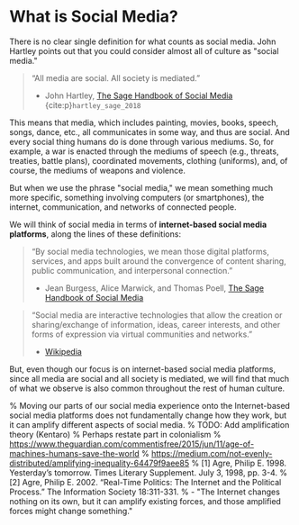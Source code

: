 # What is Social Media?
There is no clear single definition for what counts as social media. John Hartley points out that you could consider almost all of culture as "social media."
> “All media are social. All society is mediated.”
>
> - John Hartley, [The Sage Handbook of Social Media](http://sk.sagepub.com/reference/the-sage-handbook-of-social-media/i296.xml) {cite:p}`hartley_sage_2018`

This means that media, which includes painting, movies, books, speech, songs, dance, etc., all communicates in some way, and thus are social. And every social thing humans do is done through various mediums. So, for example, a war is enacted through the mediums of speech (e.g., threats, treaties, battle plans), coordinated movements, clothing (uniforms), and, of course, the mediums of weapons and violence.

But when we use the phrase "social media," we mean something much more specific, something involving computers (or smartphones), the internet, communication, and networks of connected people.

We will think of social media in terms of __internet-based social media platforms__, along the lines of these definitions:

> “By social media technologies, we mean those digital platforms, services, and apps built around the convergence of content sharing, public communication, and interpersonal connection.”
>
> - Jean Burgess, Alice Marwick, and Thomas Poell, [The Sage Handbook of Social Media](http://sk.sagepub.com/reference/the-sage-handbook-of-social-media/i253.xml)


> “Social media are interactive technologies that allow the creation or sharing/exchange of information, ideas, career interests, and other forms of expression via virtual communities and networks.”
>
> - [Wikipedia](https://en.wikipedia.org/wiki/Social_media)

But, even though our focus is on internet-based social media platforms, since all media are social and all society is mediated, we will find that much of what we observe is also common throughout the rest of human culture.

% Moving our parts of our social media experience onto the Internet-based social media platforms does not fundamentally change how they work, but it can amplify different aspects of social media. 
% TODO: Add amplification theory (Kentaro)
% Perhaps restate part in colonialism
% https://www.theguardian.com/commentisfree/2015/jun/11/age-of-machines-humans-save-the-world
% https://medium.com/not-evenly-distributed/amplifying-inequality-64479f9aee85
% [1] Agre, Philip E. 1998. Yesterday’s tomorrow. Times Literary Supplement. July 3, 1998, pp. 3-4. 
% [2] Agre, Philip E. 2002. “Real-Time Politics: The Internet and the Political Process.” The Information Society 18:311-331. 
% - "The Internet changes nothing on its own, but it can amplify existing forces, and those amplified forces might change something."
